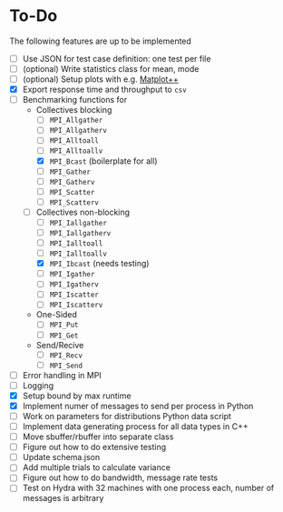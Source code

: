 # To-Do

The following features are up to be implemented

- [ ] Use JSON for test case definition: one test per file
- [ ] (optional) Write statistics class for mean, mode
- [ ] (optional) Setup plots with e.g. [Matplot++](https://github.com/alandefreitas/matplotplusplus?tab=readme-ov-file)
- [X] Export response time and throughput to `csv`
- [ ] Benchmarking functions for
  - Collectives blocking
    - [ ] `MPI_Allgather`
    - [ ] `MPI_Allgatherv`
    - [ ] `MPI_Alltoall`
    - [ ] `MPI_Alltoallv`
    - [X] `MPI_Bcast`   (boilerplate for all)
    - [ ] `MPI_Gather`
    - [ ] `MPI_Gatherv`
    - [ ] `MPI_Scatter`
    - [ ] `MPI_Scatterv`
  - [ ] Collectives non-blocking
    - [ ] `MPI_Iallgather`
    - [ ] `MPI_Iallgatherv`
    - [ ] `MPI_Ialltoall`
    - [ ] `MPI_Ialltoallv`
    - [X] `MPI_Ibcast` (needs testing)
    - [ ] `MPI_Igather`
    - [ ] `MPI_Igatherv`
    - [ ] `MPI_Iscatter`
    - [ ] `MPI_Iscatterv`
  - One-Sided
    - [ ] `MPI_Put`
    - [ ] `MPI_Get`
  - Send/Recive
    - [ ] `MPI_Recv`
    - [ ] `MPI_Send`
- [ ] Error handling in MPI
- [ ] Logging
- [X] Setup bound by max runtime
- [X] Implement numer of messages to send per process in Python
- [ ] Work on parameters for distributions Python data script
- [ ] Implement  data generating process for all data types in C++
- [ ] Move sbuffer/rbuffer into separate class
- [ ] Figure out how to do extensive testing
- [ ] Update schema.json
- [ ] Add multiple trials to calculate variance
- [ ] Figure out how to do bandwidth, message rate tests
- [ ] Test on Hydra with 32 machines with one process each, number of messages is arbitrary
